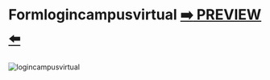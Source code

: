 # Formlogincampusvirtual [:arrow_right: PREVIEW :arrow_left:](https://erik161.github.io/formlogincampusvirtual/) 


![logincampusvirtual](https://user-images.githubusercontent.com/26189854/92652946-e1825a80-f2aa-11ea-8b0d-ca6942e649e9.gif)



